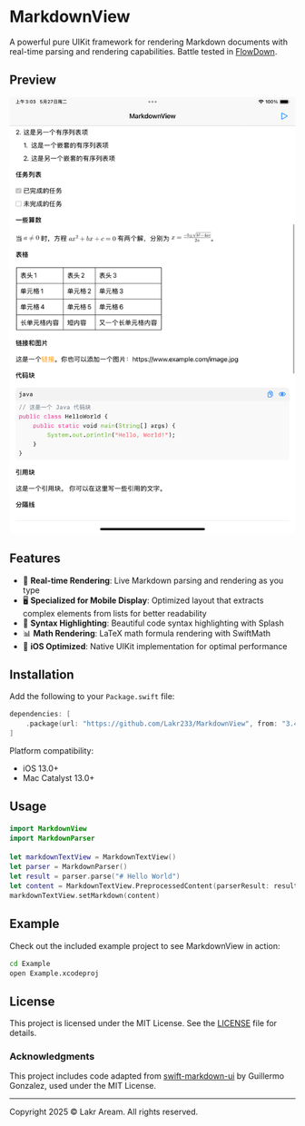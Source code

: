 # MarkdownView

A powerful pure UIKit framework for rendering Markdown documents with real-time parsing and rendering capabilities. Battle tested in [FlowDown](https://github.com/Lakr233/FlowDown).

## Preview

![Preview](./Resources/Simulator%20Screenshot%20-%20iPad%20mini%20(A17%20Pro)%20-%202025-05-27%20at%2003.03.27.png)

## Features

- 🚀 **Real-time Rendering**: Live Markdown parsing and rendering as you type
- 🖥️ **Specialized for Mobile Display**: Optimized layout that extracts complex elements from lists for better readability
- 🎨 **Syntax Highlighting**: Beautiful code syntax highlighting with Splash
- 📊 **Math Rendering**: LaTeX math formula rendering with SwiftMath
- 📱 **iOS Optimized**: Native UIKit implementation for optimal performance

## Installation

Add the following to your `Package.swift` file:

```swift
dependencies: [
    .package(url: "https://github.com/Lakr233/MarkdownView", from: "3.4.0"),
]
```

Platform compatibility:
- iOS 13.0+
- Mac Catalyst 13.0+

## Usage

```swift
import MarkdownView
import MarkdownParser

let markdownTextView = MarkdownTextView()
let parser = MarkdownParser()
let result = parser.parse("# Hello World")
let content = MarkdownTextView.PreprocessedContent(parserResult: result, theme: .default)
markdownTextView.setMarkdown(content)
```

## Example

Check out the included example project to see MarkdownView in action:

```bash
cd Example
open Example.xcodeproj
```

## License

This project is licensed under the MIT License. See the [LICENSE](LICENSE) file for details.

### Acknowledgments

This project includes code adapted from [swift-markdown-ui](https://github.com/gonzalezreal/swift-markdown-ui) by Guillermo Gonzalez, used under the MIT License.

---

Copyright 2025 © Lakr Aream. All rights reserved.